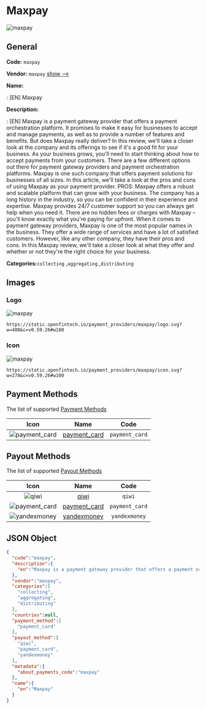 
# Maxpay 
![maxpay](https://static.openfintech.io/payment_providers/maxpay/logo.svg?w=400&c=v0.59.26#w100)  

## General 
 
**Code:** `maxpay` 
 
**Vendor:** `maxpay` [show -->](/vendors/maxpay/) 
 
**Name:** 
 
:	[EN] Maxpay 
 
**Description:** 
 
: [EN] Maxpay is a payment gateway provider that offers a payment orchestration platform. It promises to make it easy for businesses to accept and manage payments, as well as to provide a number of features and benefits. But does Maxpay really deliver? In this review, we'll take a closer look at the company and its offerings to see if it's a good fit for your business. As your business grows, you'll need to start thinking about how to accept payments from your customers. There are a few different options out there for payment gateway providers and payment orchestration platforms. Maxpay is one such company that offers payment solutions for businesses of all sizes. In this article, we'll take a look at the pros and cons of using Maxpay as your payment provider. PROS: Maxpay offers a robust and scalable platform that can grow with your business. The company has a long history in the industry, so you can be confident in their experience and expertise. Maxpay provides 24/7 customer support so you can always get help when you need it. There are no hidden fees or charges with Maxpay – you'll know exactly what you're paying for upfront. When it comes to payment gateway providers, Maxpay is one of the most popular names in the business. They offer a wide range of services and have a lot of satisfied customers. However, like any other company, they have their pros and cons. In this Maxpay review, we'll take a closer look at what they offer and whether or not they're the right choice for your business. 
 
**Categories:**`collecting` ,`aggregating` ,`distributing` 
 

## Images 

### Logo 
 
![maxpay](https://static.openfintech.io/payment_providers/maxpay/logo.svg?w=400&c=v0.59.26#w100)  

```
https://static.openfintech.io/payment_providers/maxpay/logo.svg?w=400&c=v0.59.26#w100
```  

### Icon 
 
![maxpay](https://static.openfintech.io/payment_providers/maxpay/icon.svg?w=278&c=v0.59.26#w100)  

```
https://static.openfintech.io/payment_providers/maxpay/icon.svg?w=278&c=v0.59.26#w100
```  

## Payment Methods 
 
The list of supported [Payment Methods](/payment-methods/) 

|Icon|Name|Code| 
|:---:|:---:|:---:| 
|![payment_card](https://static.openfintech.io/payment_methods/payment_card/icon.svg?w=278&c=v0.59.26#w100) |[payment_card](/payment-methods/payment_card/)|`payment_card`| 
 

## Payout Methods 
 
The list of supported [Payout Methods](/payout-methods/) 

|Icon|Name|Code| 
|:---:|:---:|:---:| 
|![qiwi](https://static.openfintech.io/payout_methods/qiwi/icon.svg?w=278&c=v0.59.26#w40) |[qiwi](payout-methodsqiwi/)|`qiwi`| 
|![payment_card](https://static.openfintech.io/payout_methods/payment_card/icon.svg?w=278&c=v0.59.26#w40) |[payment_card](payout-methodspayment_card/)|`payment_card`| 
|![yandexmoney](https://static.openfintech.io/payout_methods/yandexmoney/icon.svg?w=278&c=v0.59.26#w40) |[yandexmoney](payout-methodsyandexmoney/)|`yandexmoney`| 
 

## JSON Object 

```json
{
  "code":"maxpay",
  "description":{
    "en":"Maxpay is a payment gateway provider that offers a payment orchestration platform. It promises to make it easy for businesses to accept and manage payments, as well as to provide a number of features and benefits. But does Maxpay really deliver? In this review, we'll take a closer look at the company and its offerings to see if it's a good fit for your business. As your business grows, you'll need to start thinking about how to accept payments from your customers. There are a few different options out there for payment gateway providers and payment orchestration platforms. Maxpay is one such company that offers payment solutions for businesses of all sizes. In this article, we'll take a look at the pros and cons of using Maxpay as your payment provider. PROS: Maxpay offers a robust and scalable platform that can grow with your business. The company has a long history in the industry, so you can be confident in their experience and expertise. Maxpay provides 24\/7 customer support so you can always get help when you need it. There are no hidden fees or charges with Maxpay \u2013 you'll know exactly what you're paying for upfront. When it comes to payment gateway providers, Maxpay is one of the most popular names in the business. They offer a wide range of services and have a lot of satisfied customers. However, like any other company, they have their pros and cons. In this Maxpay review, we'll take a closer look at what they offer and whether or not they're the right choice for your business."
  },
  "vendor":"maxpay",
  "categories":[
    "collecting",
    "aggregating",
    "distributing"
  ],
  "countries":null,
  "payment_method":[
    "payment_card"
  ],
  "payout_method":[
    "qiwi",
    "payment_card",
    "yandexmoney"
  ],
  "metadata":{
    "about_payments_code":"maxpay"
  },
  "name":{
    "en":"Maxpay"
  }
}
```  

